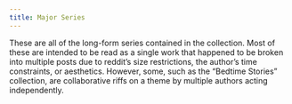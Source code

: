 ```yaml
---
title: Major Series
---
```


These are all of the long-form series contained in the collection. Most of these
are intended to be read as a single work that happened to be broken into
multiple posts due to reddit’s size restrictions, the author’s time constraints,
or aesthetics. However, some, such as the “Bedtime Stories” collection, are
collaborative riffs on a theme by multiple authors acting independently.
